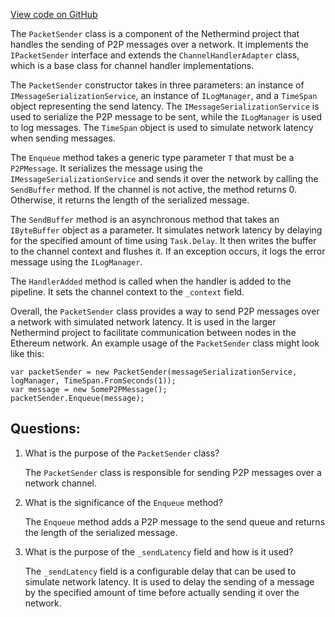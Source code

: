 [View code on GitHub](https://github.com/NethermindEth/nethermind/src/Nethermind/Nethermind.Network/P2P/PacketSender.cs)

The `PacketSender` class is a component of the Nethermind project that handles the sending of P2P messages over a network. It implements the `IPacketSender` interface and extends the `ChannelHandlerAdapter` class, which is a base class for channel handler implementations. 

The `PacketSender` constructor takes in three parameters: an instance of `IMessageSerializationService`, an instance of `ILogManager`, and a `TimeSpan` object representing the send latency. The `IMessageSerializationService` is used to serialize the P2P message to be sent, while the `ILogManager` is used to log messages. The `TimeSpan` object is used to simulate network latency when sending messages.

The `Enqueue` method takes a generic type parameter `T` that must be a `P2PMessage`. It serializes the message using the `IMessageSerializationService` and sends it over the network by calling the `SendBuffer` method. If the channel is not active, the method returns 0. Otherwise, it returns the length of the serialized message.

The `SendBuffer` method is an asynchronous method that takes an `IByteBuffer` object as a parameter. It simulates network latency by delaying for the specified amount of time using `Task.Delay`. It then writes the buffer to the channel context and flushes it. If an exception occurs, it logs the error message using the `ILogManager`.

The `HandlerAdded` method is called when the handler is added to the pipeline. It sets the channel context to the `_context` field.

Overall, the `PacketSender` class provides a way to send P2P messages over a network with simulated network latency. It is used in the larger Nethermind project to facilitate communication between nodes in the Ethereum network. An example usage of the `PacketSender` class might look like this:

```
var packetSender = new PacketSender(messageSerializationService, logManager, TimeSpan.FromSeconds(1));
var message = new SomeP2PMessage();
packetSender.Enqueue(message);
```
## Questions: 
 1. What is the purpose of the `PacketSender` class?
    
    The `PacketSender` class is responsible for sending P2P messages over a network channel.

2. What is the significance of the `Enqueue` method?
    
    The `Enqueue` method adds a P2P message to the send queue and returns the length of the serialized message.

3. What is the purpose of the `_sendLatency` field and how is it used?
    
    The `_sendLatency` field is a configurable delay that can be used to simulate network latency. It is used to delay the sending of a message by the specified amount of time before actually sending it over the network.